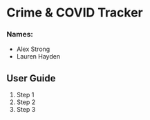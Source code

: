 # Crime &amp; COVID Tracker

### Names:
- Alex Strong
- Lauren Hayden

## User Guide

1) Step 1
2) Step 2
3) Step 3
